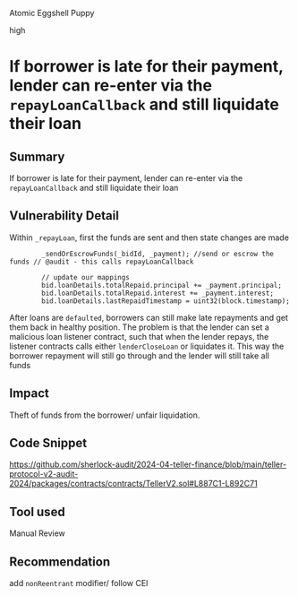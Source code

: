 Atomic Eggshell Puppy

high

# If borrower is late for their payment, lender can re-enter via the `repayLoanCallback` and still liquidate their loan

## Summary
If borrower is late for their payment, lender can re-enter via the `repayLoanCallback` and still liquidate their loan

## Vulnerability Detail
Within `_repayLoan`, first the funds are sent and then state changes are made
```solidity
        _sendOrEscrowFunds(_bidId, _payment); //send or escrow the funds // @audit - this calls repayLoanCallback

        // update our mappings
        bid.loanDetails.totalRepaid.principal += _payment.principal;
        bid.loanDetails.totalRepaid.interest += _payment.interest;
        bid.loanDetails.lastRepaidTimestamp = uint32(block.timestamp);
```
After loans are `defaulted`, borrowers can still make late repayments and get them back in healthy position. The problem is that the lender can set a malicious loan listener contract, such that when the lender repays, the listener contracts calls either `lenderCloseLoan` or liquidates it. This way the borrower repayment will still go through and the lender will still take all funds

## Impact
Theft of funds from the borrower/ unfair liquidation.

## Code Snippet
https://github.com/sherlock-audit/2024-04-teller-finance/blob/main/teller-protocol-v2-audit-2024/packages/contracts/contracts/TellerV2.sol#L887C1-L892C71

## Tool used

Manual Review

## Recommendation
add `nonReentrant` modifier/ follow CEI